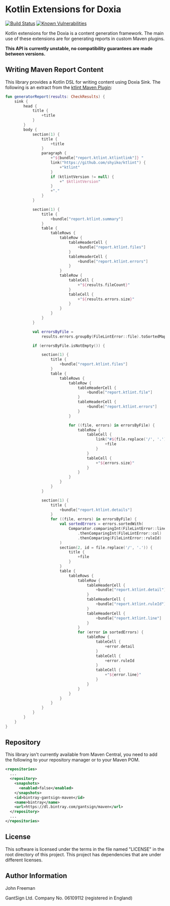 # Kotlin Extensions for Doxia

[![Build Status](https://travis-ci.com/gantsign/doxia-sink-api-ktx.svg?branch=master)](https://travis-ci.com/gantsign/doxia-sink-api-ktx)
[![Known Vulnerabilities](https://snyk.io/test/github/gantsign/doxia-sink-api-ktx/badge.svg)](https://snyk.io/test/github/gantsign/doxia-sink-api-ktx)

Kotlin extensions for the Doxia is a content generation framework. The main use
of these extensions are for generating reports in custom Maven plugins.

**This API is currently unstable, no compatibility guarantees are made between versions.**

## Writing Maven Report Content

This library provides a Kotlin DSL for writing content using Doxia Sink. The
following is an extract from the [ktlint Maven Plugin](https://github.com/gantsign/ktlint-maven-plugin/blob/master/src/main/kotlin/com/github/gantsign/maven/plugin/ktlint/internal/KtlintReportGenerator.kt):


```kotlin
fun generatorReport(results: CheckResults) {
    sink {
        head {
            title {
                +title
            }
        }
        body {
            section(1) {
                title {
                    +title
                }
                paragraph {
                    +"${bundle["report.ktlint.ktlintlink"]} "
                    link("https://github.com/shyiko/ktlint") {
                        +"ktlint"
                    }
                    if (ktlintVersion != null) {
                        +" $ktlintVersion"
                    }
                    +"."
                }
            }

            section(1) {
                title {
                    +bundle["report.ktlint.summary"]
                }
                table {
                    tableRows {
                        tableRow {
                            tableHeaderCell {
                                +bundle["report.ktlint.files"]
                            }
                            tableHeaderCell {
                                +bundle["report.ktlint.errors"]
                            }
                        }
                        tableRow {
                            tableCell {
                                +"${results.fileCount}"
                            }
                            tableCell {
                                +"${results.errors.size}"
                            }
                        }
                    }
                }
            }

            val errorsByFile =
                results.errors.groupBy(FileLintError::file).toSortedMap()

            if (errorsByFile.isNotEmpty()) {

                section(1) {
                    title {
                        +bundle["report.ktlint.files"]
                    }
                    table {
                        tableRows {
                            tableRow {
                                tableHeaderCell {
                                    +bundle["report.ktlint.file"]
                                }
                                tableHeaderCell {
                                    +bundle["report.ktlint.errors"]
                                }
                            }

                            for ((file, errors) in errorsByFile) {
                                tableRow {
                                    tableCell {
                                        link("#${file.replace('/', '.')}") {
                                            +file
                                        }
                                    }
                                    tableCell {
                                        +"${errors.size}"
                                    }
                                }
                            }
                        }
                    }
                }

                section(1) {
                    title {
                        +bundle["report.ktlint.details"]
                    }
                    for ((file, errors) in errorsByFile) {
                        val sortedErrors = errors.sortedWith(
                            Comparator.comparingInt(FileLintError::line)
                                .thenComparingInt(FileLintError::col)
                                .thenComparing(FileLintError::ruleId)
                        )
                        section(2, id = file.replace('/', '.')) {
                            title {
                                +file
                            }
                        }
                        table {
                            tableRows {
                                tableRow {
                                    tableHeaderCell {
                                        +bundle["report.ktlint.detail"]
                                    }
                                    tableHeaderCell {
                                        +bundle["report.ktlint.ruleId"]
                                    }
                                    tableHeaderCell {
                                        +bundle["report.ktlint.line"]
                                    }
                                }
                                for (error in sortedErrors) {
                                    tableRow {
                                        tableCell {
                                            +error.detail
                                        }
                                        tableCell {
                                            +error.ruleId
                                        }
                                        tableCell {
                                            +"${error.line}"
                                        }
                                    }
                                }
                            }
                        }
                    }
                }
            }
        }
    }
}

```

Repository
----------

This library isn't currently available from Maven Central, you need to add the
following to your repository manager or to your Maven POM.

```xml
<repositories>
  ...
  <repository>
    <snapshots>
      <enabled>false</enabled>
    </snapshots>
    <id>bintray-gantsign-maven</id>
    <name>bintray</name>
    <url>https://dl.bintray.com/gantsign/maven</url>
  </repository>
  ...
</repositories>
```

License
-------

This software is licensed under the terms in the file named "LICENSE" in the
root directory of this project. This project has dependencies that are under
different licenses.

Author Information
------------------

John Freeman

GantSign Ltd.
Company No. 06109112 (registered in England)
